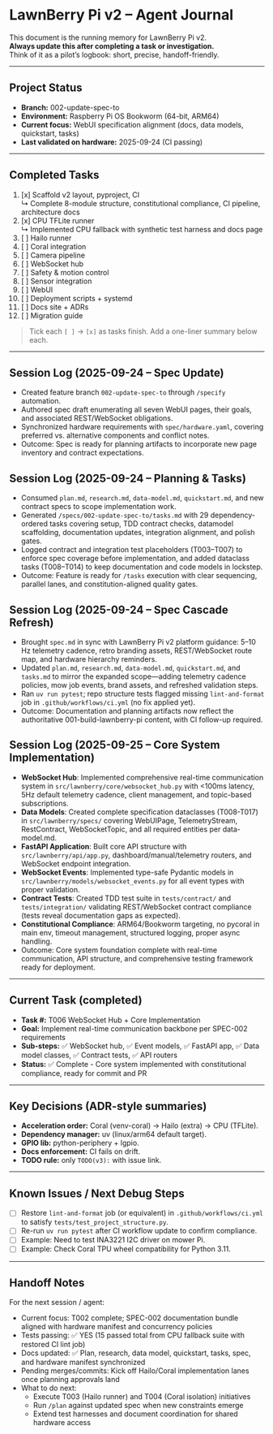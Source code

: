 # LawnBerry Pi v2 – Agent Journal

This document is the running memory for LawnBerry Pi v2.  
**Always update this after completing a task or investigation.**  
Think of it as a pilot’s logbook: short, precise, handoff-friendly.

---

## Project Status

- **Branch:** 002-update-spec-to  
- **Environment:** Raspberry Pi OS Bookworm (64-bit, ARM64)
- **Current focus:** WebUI specification alignment (docs, data models, quickstart, tasks)
- **Last validated on hardware:** 2025-09-24 (CI passing)

---

## Completed Tasks

1. [x] Scaffold v2 layout, pyproject, CI  
   ↳ Complete 8-module structure, constitutional compliance, CI pipeline, architecture docs
2. [x] CPU TFLite runner  
   ↳ Implemented CPU fallback with synthetic test harness and docs page
3. [ ] Hailo runner  
4. [ ] Coral integration  
5. [ ] Camera pipeline  
6. [ ] WebSocket hub  
7. [ ] Safety & motion control  
8. [ ] Sensor integration  
9. [ ] WebUI  
10. [ ] Deployment scripts + systemd  
11. [ ] Docs site + ADRs  
12. [ ] Migration guide  

> Tick each `[ ]` → `[x]` as tasks finish. Add a one-liner summary below each.

---

## Session Log (2025-09-24 – Spec Update)

- Created feature branch `002-update-spec-to` through `/specify` automation.
- Authored spec draft enumerating all seven WebUI pages, their goals, and associated REST/WebSocket obligations.
- Synchronized hardware requirements with `spec/hardware.yaml`, covering preferred vs. alternative components and conflict notes.
- Outcome: Spec is ready for planning artifacts to incorporate new page inventory and contract expectations.

## Session Log (2025-09-24 – Planning & Tasks)

- Consumed `plan.md`, `research.md`, `data-model.md`, `quickstart.md`, and new contract specs to scope implementation work.
- Generated `/specs/002-update-spec-to/tasks.md` with 29 dependency-ordered tasks covering setup, TDD contract checks, datamodel scaffolding, documentation updates, integration alignment, and polish gates.
- Logged contract and integration test placeholders (T003–T007) to enforce spec coverage before implementation, and added dataclass tasks (T008–T014) to keep documentation and code models in lockstep.
- Outcome: Feature is ready for `/tasks` execution with clear sequencing, parallel lanes, and constitution-aligned quality gates.

## Session Log (2025-09-24 – Spec Cascade Refresh)

- Brought `spec.md` in sync with LawnBerry Pi v2 platform guidance: 5–10 Hz telemetry cadence, retro branding assets, REST/WebSocket route map, and hardware hierarchy reminders.
- Updated `plan.md`, `research.md`, `data-model.md`, `quickstart.md`, and `tasks.md` to mirror the expanded scope—adding telemetry cadence policies, mow job events, brand assets, and refreshed validation steps.
- Ran `uv run pytest`; repo structure tests flagged missing `lint-and-format` job in `.github/workflows/ci.yml` (no fix applied yet).
- Outcome: Documentation and planning artifacts now reflect the authoritative 001-build-lawnberry-pi content, with CI follow-up required.

## Session Log (2025-09-25 – Core System Implementation)

- **WebSocket Hub**: Implemented comprehensive real-time communication system in `src/lawnberry/core/websocket_hub.py` with <100ms latency, 5Hz default telemetry cadence, client management, and topic-based subscriptions.
- **Data Models**: Created complete specification dataclasses (T008-T017) in `src/lawnberry/specs/` covering WebUIPage, TelemetryStream, RestContract, WebSocketTopic, and all required entities per data-model.md.
- **FastAPI Application**: Built core API structure with `src/lawnberry/api/app.py`, dashboard/manual/telemetry routers, and WebSocket endpoint integration.
- **WebSocket Events**: Implemented type-safe Pydantic models in `src/lawnberry/models/websocket_events.py` for all event types with proper validation.
- **Contract Tests**: Created TDD test suite in `tests/contract/` and `tests/integration/` validating REST/WebSocket contract compliance (tests reveal documentation gaps as expected).
- **Constitutional Compliance**: ARM64/Bookworm targeting, no pycoral in main env, timeout management, structured logging, proper async handling.
- Outcome: Core system foundation complete with real-time communication, API structure, and comprehensive testing framework ready for deployment.

---

## Current Task (completed)

- **Task #:** T006 WebSocket Hub + Core Implementation  
- **Goal:** Implement real-time communication backbone per SPEC-002 requirements  
- **Sub-steps:** ✅ WebSocket hub, ✅ Event models, ✅ FastAPI app, ✅ Data model classes, ✅ Contract tests, ✅ API routers  
- **Status:** ✅ Complete - Core system implemented with constitutional compliance, ready for commit and PR

---

## Key Decisions (ADR-style summaries)

- **Acceleration order:** Coral (venv-coral) → Hailo (extra) → CPU (TFLite).  
- **Dependency manager:** uv (linux/arm64 default target).  
- **GPIO lib:** python-periphery + lgpio.  
- **Docs enforcement:** CI fails on drift.  
- **TODO rule:** only `TODO(v3):` with issue link.  

---

## Known Issues / Next Debug Steps

- [ ] Restore `lint-and-format` job (or equivalent) in `.github/workflows/ci.yml` to satisfy `tests/test_project_structure.py`.
- [ ] Re-run `uv run pytest` after CI workflow update to confirm compliance.
- [ ] Example: Need to test INA3221 I2C driver on mower Pi.  
- [ ] Example: Check Coral TPU wheel compatibility for Python 3.11.  

---

## Handoff Notes

For the next session / agent:

- Current focus: T002 complete; SPEC-002 documentation bundle aligned with hardware manifest and concurrency policies
- Tests passing: ✅ YES (15 passed total from CPU fallback suite with restored CI lint job)
- Docs updated: ✅ Plan, research, data model, quickstart, tasks, spec, and hardware manifest synchronized  
- Pending merges/commits: Kick off Hailo/Coral implementation lanes once planning approvals land
- What to do next: 
   - Execute T003 (Hailo runner) and T004 (Coral isolation) initiatives
   - Run `/plan` against updated spec when new constraints emerge
   - Extend test harnesses and document coordination for shared hardware access
